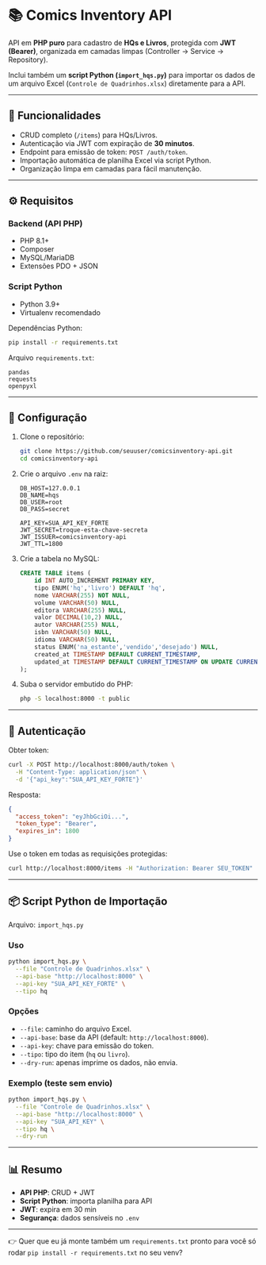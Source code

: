 
# 📚 Comics Inventory API

API em **PHP puro** para cadastro de **HQs e Livros**, protegida com **JWT (Bearer)**, organizada em camadas limpas (Controller → Service → Repository).

Inclui também um **script Python (`import_hqs.py`)** para importar os dados de um arquivo Excel (`Controle de Quadrinhos.xlsx`) diretamente para a API.

---

## 🚀 Funcionalidades

* CRUD completo (`/items`) para HQs/Livros.
* Autenticação via JWT com expiração de **30 minutos**.
* Endpoint para emissão de token: `POST /auth/token`.
* Importação automática de planilha Excel via script Python.
* Organização limpa em camadas para fácil manutenção.

---

## ⚙️ Requisitos

### Backend (API PHP)

* PHP 8.1+
* Composer
* MySQL/MariaDB
* Extensões PDO + JSON

### Script Python

* Python 3.9+
* Virtualenv recomendado

Dependências Python:

```bash
pip install -r requirements.txt
```

Arquivo `requirements.txt`:

```
pandas
requests
openpyxl
```

---

## 🔑 Configuração

1. Clone o repositório:

   ```bash
   git clone https://github.com/seuuser/comicsinventory-api.git
   cd comicsinventory-api
   ```

2. Crie o arquivo `.env` na raiz:

   ```env
   DB_HOST=127.0.0.1
   DB_NAME=hqs
   DB_USER=root
   DB_PASS=secret

   API_KEY=SUA_API_KEY_FORTE
   JWT_SECRET=troque-esta-chave-secreta
   JWT_ISSUER=comicsinventory-api
   JWT_TTL=1800
   ```

3. Crie a tabela no MySQL:

   ```sql
   CREATE TABLE items (
       id INT AUTO_INCREMENT PRIMARY KEY,
       tipo ENUM('hq','livro') DEFAULT 'hq',
       nome VARCHAR(255) NOT NULL,
       volume VARCHAR(50) NULL,
       editora VARCHAR(255) NULL,
       valor DECIMAL(10,2) NULL,
       autor VARCHAR(255) NULL,
       isbn VARCHAR(50) NULL,
       idioma VARCHAR(50) NULL,
       status ENUM('na_estante','vendido','desejado') NULL,
       created_at TIMESTAMP DEFAULT CURRENT_TIMESTAMP,
       updated_at TIMESTAMP DEFAULT CURRENT_TIMESTAMP ON UPDATE CURRENT_TIMESTAMP
   );
   ```

4. Suba o servidor embutido do PHP:

   ```bash
   php -S localhost:8000 -t public
   ```

---

## 🔐 Autenticação

Obter token:

```bash
curl -X POST http://localhost:8000/auth/token \
  -H "Content-Type: application/json" \
  -d '{"api_key":"SUA_API_KEY_FORTE"}'
```

Resposta:

```json
{
  "access_token": "eyJhbGciOi...",
  "token_type": "Bearer",
  "expires_in": 1800
}
```

Use o token em todas as requisições protegidas:

```bash
curl http://localhost:8000/items -H "Authorization: Bearer SEU_TOKEN"
```

---

## 📦 Script Python de Importação

Arquivo: `import_hqs.py`

### Uso

```bash
python import_hqs.py \
  --file "Controle de Quadrinhos.xlsx" \
  --api-base "http://localhost:8000" \
  --api-key "SUA_API_KEY_FORTE" \
  --tipo hq
```

### Opções

* `--file`: caminho do arquivo Excel.
* `--api-base`: base da API (default: `http://localhost:8000`).
* `--api-key`: chave para emissão do token.
* `--tipo`: tipo do item (`hq` ou `livro`).
* `--dry-run`: apenas imprime os dados, não envia.

### Exemplo (teste sem envio)

```bash
python import_hqs.py \
  --file "Controle de Quadrinhos.xlsx" \
  --api-base "http://localhost:8000" \
  --api-key "SUA_API_KEY" \
  --tipo hq \
  --dry-run
```

---

## 📊 Resumo

* **API PHP**: CRUD + JWT
* **Script Python**: importa planilha para API
* **JWT**: expira em 30 min
* **Segurança**: dados sensíveis no `.env`

---

👉 Quer que eu já monte também um `requirements.txt` pronto para você só rodar `pip install -r requirements.txt` no seu venv?
